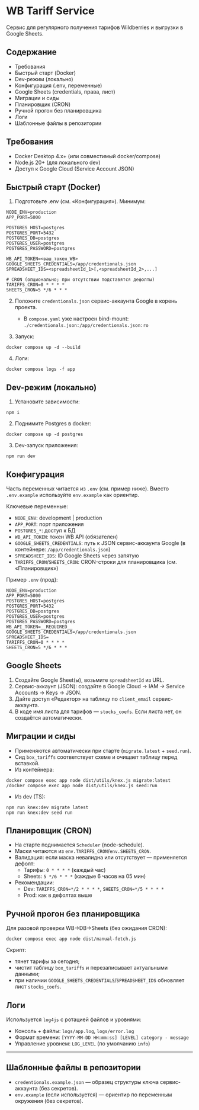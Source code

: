 # WB Tariff Service

Сервис для регулярного получения тарифов Wildberries и выгрузки в Google Sheets.

## Содержание
- Требования
- Быстрый старт (Docker)
- Dev-режим (локально)
- Конфигурация (.env, переменные)
- Google Sheets (credentials, права, лист)
- Миграции и сиды
- Планировщик (CRON)
- Ручной прогон без планировщика
- Логи
- Шаблонные файлы в репозитории


## Требования
- Docker Desktop 4.x+ (или совместимый docker/compose)
- Node.js 20+ (для локального dev)
- Доступ к Google Cloud (Service Account JSON)

## Быстрый старт (Docker)
1) Подготовьте .env (см. «Конфигурация»). Минимум:
```
NODE_ENV=production
APP_PORT=5000

POSTGRES_HOST=postgres
POSTGRES_PORT=5432
POSTGRES_DB=postgres
POSTGRES_USER=postgres
POSTGRES_PASSWORD=postgres

WB_API_TOKEN=<ваш_токен_WB>
GOOGLE_SHEETS_CREDENTIALS=/app/credentionals.json
SPREADSHEET_IDS=<spreadsheetId_1>[,<spreadsheetId_2>,...]

# CRON (опционально; при отсутствии подставятся дефолты)
TARIFFS_CRON=0 * * * *
SHEETS_CRON=5 */6 * * *

```

2) Положите `credentionals.json` сервис-аккаунта Google в корень проекта.
   - В `compose.yaml` уже настроен bind-mount: `./credentionals.json:/app/credentionals.json:ro`

3) Запуск:
```
docker compose up -d --build
```

4) Логи:
```
docker compose logs -f app
```

## Dev-режим (локально)
1) Установите зависимости:
```
npm i
```
2) Поднимите Postgres в docker:
```
docker compose up -d postgres
```
3) Dev-запуск приложения:
```
npm run dev
```

## Конфигурация
Часть переменных читается из `.env` (см. пример ниже). Вместо `.env.example` используйте `env.example` как ориентир.

Ключевые переменные:
- `NODE_ENV`: development | production
- `APP_PORT`: порт приложения
- `POSTGRES_*`: доступ к БД
- `WB_API_TOKEN`: токен WB API (обязателен)
- `GOOGLE_SHEETS_CREDENTIALS`: путь к JSON сервис-аккаунта Google (в контейнере: `/app/credentionals.json`)
- `SPREADSHEET_IDS`: ID Google Sheets через запятую
- `TARIFFS_CRON`/`SHEETS_CRON`: CRON-строки для планировщика (см. «Планировщик»)

Пример `.env` (прод):
```
NODE_ENV=production
APP_PORT=5000
POSTGRES_HOST=postgres
POSTGRES_PORT=5432
POSTGRES_DB=postgres
POSTGRES_USER=postgres
POSTGRES_PASSWORD=postgres
WB_API_TOKEN=__REQUIRED__
GOOGLE_SHEETS_CREDENTIALS=/app/credentionals.json
SPREADSHEET_IDS=
TARIFFS_CRON=0 * * * *
SHEETS_CRON=5 */6 * * *
```

## Google Sheets
1) Создайте Google Sheet(ы), возьмите `spreadsheetId` из URL.
2) Сервис-аккаунт (JSON): создайте в Google Cloud → IAM → Service Accounts → Keys → JSON.
3) Дайте доступ «Редактор» на таблицу по `client_email` сервис-аккаунта.
4) В коде имя листа для тарифов — `stocks_coefs`. Если листа нет, он создаётся автоматически.

## Миграции и сиды
- Применяются автоматически при старте (`migrate.latest` + `seed.run`).
- Сид `box_tariffs` соответствует схеме и очищает таблицу перед вставкой.
- Из контейнера:
```
docker compose exec app node dist/utils/knex.js migrate:latest
/docker compose exec app node dist/utils/knex.js seed:run
```
- Из dev (TS):
```
npm run knex:dev migrate latest
npm run knex:dev seed run
```

## Планировщик (CRON)
- На старте поднимается `Scheduler` (node-schedule).
- Маски читаются из `env.TARIFFS_CRON`/`env.SHEETS_CRON`.
- Валидация: если маска невалидна или отсутствует — применяется дефолт:
  - Тарифы: `0 * * * *` (каждый час)
  - Sheets: `5 */6 * * *` (каждые 6 часов на 05 мин)
- Рекомендации:
  - Dev: `TARIFFS_CRON=*/2 * * * *`, `SHEETS_CRON=*/5 * * * *`
  - Prod: как в дефолтах выше

## Ручной прогон без планировщика
Для разовой проверки WB→DB→Sheets (без ожидания CRON):
```
docker compose exec app node dist/manual-fetch.js
```
Скрипт:
- тянет тарифы за сегодня;
- чистит таблицу `box_tariffs` и перезаписывает актуальными данными;
- при наличии `GOOGLE_SHEETS_CREDENTIALS`/`SPREADSHEET_IDS` обновляет лист `stocks_coefs`.

## Логи
Используется `log4js` с ротацией файлов и уровнями:
- Консоль + файлы: `logs/app.log`, `logs/error.log`
- Формат времени: `[YYYY-MM-DD HH:mm:ss] [LEVEL] category - message`
- Управление уровнем: `LOG_LEVEL` (по умолчанию `info`)

---

## Шаблонные файлы в репозитории
- `credentionals.example.json` — образец структуры ключа сервис-аккаунта (без секретов).
- `env.example` (если используется) — ориентир по переменным окружения (без секретов).



